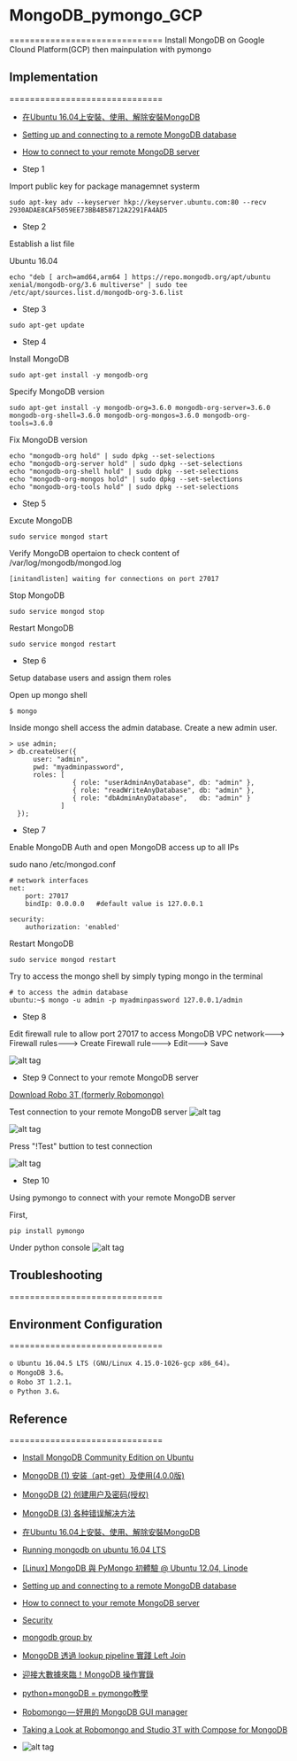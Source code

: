 # MongoDB_pymongo_GCP
==============================
Install MongoDB on Google Clound Platform(GCP) then mainpulation with pymongo

## Implementation
==============================
* [在Ubuntu 16.04上安裝、使用、解除安裝MongoDB](https://www.itread01.com/content/1545355444.html)
* [Setting up and connecting to a remote MongoDB database](https://medium.com/founding-ithaka/setting-up-and-connecting-to-a-remote-mongodb-database-5df754a4da89)
* [How to connect to your remote MongoDB server](https://ianlondon.github.io/blog/mongodb-auth/)


* Step 1

Import public key for package managemnet systerm

```
sudo apt-key adv --keyserver hkp://keyserver.ubuntu.com:80 --recv 2930ADAE8CAF5059EE73BB4B58712A2291FA4AD5
``` 

* Step 2

Establish a list file 

Ubuntu 16.04
``` 
echo "deb [ arch=amd64,arm64 ] https://repo.mongodb.org/apt/ubuntu xenial/mongodb-org/3.6 multiverse" | sudo tee /etc/apt/sources.list.d/mongodb-org-3.6.list
``` 

* Step 3
``` 
sudo apt-get update
``` 

* Step 4 

Install MongoDB

``` 
sudo apt-get install -y mongodb-org
``` 

Specify MongoDB version

``` 
sudo apt-get install -y mongodb-org=3.6.0 mongodb-org-server=3.6.0 mongodb-org-shell=3.6.0 mongodb-org-mongos=3.6.0 mongodb-org-tools=3.6.0
``` 

Fix MongoDB version

``` 
echo "mongodb-org hold" | sudo dpkg --set-selections
echo "mongodb-org-server hold" | sudo dpkg --set-selections
echo "mongodb-org-shell hold" | sudo dpkg --set-selections
echo "mongodb-org-mongos hold" | sudo dpkg --set-selections
echo "mongodb-org-tools hold" | sudo dpkg --set-selections
``` 

* Step 5

Excute MongoDB

``` 
sudo service mongod start
``` 

Verify MongoDB opertaion to check content of /var/log/mongodb/mongod.log

``` 
[initandlisten] waiting for connections on port 27017
``` 

Stop MongoDB

``` 
sudo service mongod stop
``` 

Restart MongoDB

``` 
sudo service mongod restart
``` 

* Step 6

Setup database users and assign them roles

Open up mongo shell
``` 
$ mongo
``` 

Inside mongo shell access the admin database. Create a new admin user.
``` 
> use admin;
> db.createUser({
      user: "admin",
      pwd: "myadminpassword",
      roles: [
                { role: "userAdminAnyDatabase", db: "admin" },
                { role: "readWriteAnyDatabase", db: "admin" },
                { role: "dbAdminAnyDatabase",   db: "admin" }
             ]
  });
``` 

* Step 7

Enable MongoDB Auth and open MongoDB access up to all IPs

sudo nano /etc/mongod.conf
``` 
# network interfaces
net:
    port: 27017
    bindIp: 0.0.0.0   #default value is 127.0.0.1
``` 

``` 
security:
    authorization: 'enabled'
``` 

Restart MongoDB

``` 
sudo service mongod restart
``` 

Try to access the mongo shell by simply typing mongo in the terminal

``` 
# to access the admin database
ubuntu:~$ mongo -u admin -p myadminpassword 127.0.0.1/admin
``` 

* Step 8

Edit firewall rule to allow port 27017 to access MongoDB
VPC network---> Firewall rules---> Create Firewall rule---> Edit---> Save

![alt tag](https://i.imgur.com/iu9G0sr.jpg)

* Step 9
Connect to your remote MongoDB server

[Download Robo 3T (formerly Robomongo)](https://robomongo.org/)

Test connection to your remote MongoDB server
![alt tag](https://i.imgur.com/tMPuuYc.jpg)

![alt tag](https://i.imgur.com/FvEJCVu.jpg)

Press "!Test" buttion to test connection

![alt tag](https://i.imgur.com/KR3FWjH.jpg)

* Step 10

Using pymongo to connect with your remote MongoDB server

First,
``` 
pip install pymongo
``` 
Under python console
![alt tag](https://i.imgur.com/6kB4uKn.jpg)


## Troubleshooting
==============================

## Environment Configuration
==============================
``` 
o Ubuntu 16.04.5 LTS (GNU/Linux 4.15.0-1026-gcp x86_64)。
o MongoDB 3.6。
o Robo 3T 1.2.1。
o Python 3.6。
``` 


## Reference 
==============================
* [Install MongoDB Community Edition on Ubuntu](https://docs.mongodb.com/manual/tutorial/install-mongodb-on-ubuntu/#install-mongodb-community-edition)
* [MongoDB (1) 安装（apt-get）及使用(4.0.0版)](https://konfido.github.io/2018/07/13/MongoDB-1-install/)
* [MongoDB (2) 创建用户及密码(授权)](https://konfido.github.io/2018/07/14/MongoDB-2-auth/)
* [MongoDB (3) 各种错误解决方法](https://konfido.github.io/2018/07/14/MongoDB-3-errors/)
* [在Ubuntu 16.04上安裝、使用、解除安裝MongoDB](https://www.itread01.com/content/1545355444.html)
* [Running mongodb on ubuntu 16.04 LTS](https://stackoverflow.com/questions/37014186/running-mongodb-on-ubuntu-16-04-lts)
* [[Linux] MongoDB 與 PyMongo 初體驗 @ Ubuntu 12.04, Linode](http://blog.changyy.org/2014/01/linux-mongodb-pymongo-ubuntu-1204-linode.html)
* [Setting up and connecting to a remote MongoDB database](https://medium.com/founding-ithaka/setting-up-and-connecting-to-a-remote-mongodb-database-5df754a4da89)
* [How to connect to your remote MongoDB server](https://ianlondon.github.io/blog/mongodb-auth/)
* [Security](https://docs.mongodb.com/manual/security/#SecurityandAuthentication-Ports)

* [mongodb group by](https://mlwmlw.org/2015/03/mongodb-group-by/)
* [MongoDB 透過 lookup pipeline 實踐 Left Join](https://mlwmlw.org/2018/10/mongodb-left-join/#more-2983)
* [迎接大數據來臨！MongoDB 操作實錄](https://hkitblog.com/mongodb-%E8%BF%8E%E6%8E%A5%E5%A4%A7%E6%95%B8%E6%93%9A%E4%BE%86%E8%87%A8%EF%BC%81/)
* [python+mongoDB = pymongo教學](http://rasca0027.logdown.com/posts/252512-python-mongodb-pymongo-teaching)

* [Robomongo — 好用的 MongoDB GUI manager](https://medium.com/@wilsonhuang/robomongo-%E5%A5%BD%E7%94%A8%E7%9A%84-mongodb-gui-manager-87508da806e5)
* [Taking a Look at Robomongo and Studio 3T with Compose for MongoDB](https://www.compose.com/articles/taking-a-look-at-robomongo-and-studio-3t-with-compose-for-mongodb/)

* []()
![alt tag]()